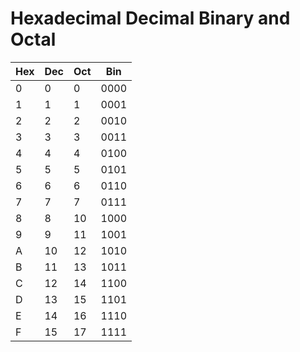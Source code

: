 # Hexadecimal Decimal Binary and Octal

| Hex | Dec | Oct | Bin  |
| --- | --- | --- | ---- |
| 0   | 0   | 0   | 0000 |
| 1   | 1   | 1   | 0001 |
| 2   | 2   | 2   | 0010 |
| 3   | 3   | 3   | 0011 |
| 4   | 4   | 4   | 0100 |
| 5   | 5   | 5   | 0101 |
| 6   | 6   | 6   | 0110 |
| 7   | 7   | 7   | 0111 |
| 8   | 8   | 10  | 1000 |
| 9   | 9   | 11  | 1001 |
| A   | 10  | 12  | 1010 |
| B   | 11  | 13  | 1011 |
| C   | 12  | 14  | 1100 |
| D   | 13  | 15  | 1101 |
| E   | 14  | 16  | 1110 |
| F   | 15  | 17  | 1111 |
